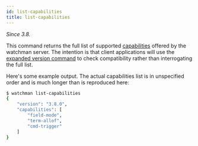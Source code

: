 ```yaml
---
id: list-capabilities
title: list-capabilities
---
```


*Since 3.8.*

This command returns the full list of supported [capabilities](capabilities) offered by the watchman server.  The
intention is that client applications will use the
[expanded version command](version) to check
compatibility rather than interrogating the full list.

Here's some example output.  The actual capabilities list is in unspecified
order and is much longer than is reproduced here:

```bash
$ watchman list-capabilities
{
    "version": "3.8.0",
    "capabilities": [
        "field-mode",
        "term-allof",
        "cmd-trigger"
    ]
}
```
